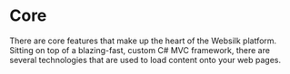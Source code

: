﻿# Core

There are core features that make up the heart of the Websilk platform. Sitting on top of a blazing-fast, custom C# MVC framework, there are several technologies that are used to load content onto your web pages.